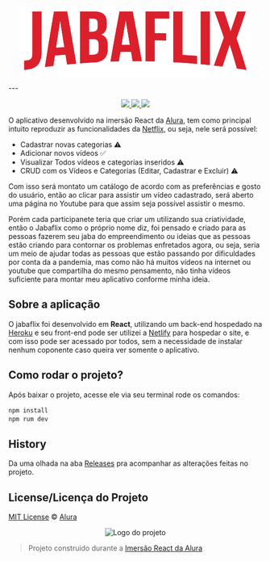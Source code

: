 <p align="center">  
 <img src="./github/logo-jabaflix.png" align="center">
</p>
---
<p align="center">  
  <a href="https://jabaflix.netlify.app/">
    <img src= "https://img.shields.io/badge/Edward-Jabaflix-red">
  </a>
  <a href="https://pt-br.reactjs.org/">
    <img src= "https://img.shields.io/badge/Imersão-React-aqua.svg">
  </a>
  <a href="https://github.com/imersao-alura/aluraflix/blob/master/LICENSE">
    <img src= "https://img.shields.io/badge/licence-MIT-blue.svg">
  </a>
 </p>

O aplicativo desenvolvido na imersão React da [Alura](http://alura.com.br/), tem como principal intuito reproduzir as funcionalidades da [Netflix](https://www.netflix.com/br/), ou seja, nele será possível:
- Cadastrar novas categorias ⚠
- Adicionar novos vídeos ✅
- Visualizar Todos vídeos e categorias inseridos ⚠
- CRUD com os Vídeos e Categorias (Editar, Cadastrar e Excluir) ⚠

Com isso será montato um catálogo de acordo com as preferências e gosto do usuário, então ao clicar para assistir um vídeo cadastrado, será aberto uma página no Youtube para que assim seja possível assistir o mesmo.

Porém cada participanete teria que criar um utilizando sua criatividade, então o Jabaflix como o próprio nome diz, foi pensado e criado para as pessoas fazerem seu jaba do empreendimento ou ideias que as pessoas estão criando para contornar os problemas enfretados agora, ou seja, seria um meio de ajudar todas as pessoas que estão passando por dificuldades por conta da a pandemia, mas como não há muitos vídeos na internet ou youtube que compartilha do mesmo pensamento, não tinha vídeos suficiente para montar meu aplicativo conforme minha ideia.

## Sobre a aplicação

O jabaflix foi desenvolvido em **React**, utilizando um back-end hospedado na [Heroku](www.heroku.com) e seu front-end pode ser utilizei a [Netlify](www.netlify.com) para hospedar o site, e com isso pode ser acessado por todos, sem a necessidade de instalar nenhum coponente caso queira ver somente o aplicativo.

## Como rodar o projeto?

Após baixar o projeto, acesse ele via seu terminal rode os comandos:

```sh
npm install
npm rum dev
```

## History
Da uma olhada na aba [Releases](https://github.com/omariosouto/pokedex/releases) pra acompanhar as alterações feitas no projeto.

## License/Licença do Projeto
[MIT License](./LICENSE) © [Alura](http://alura.com.br/)

<p align="center">
  <img alt="Logo do projeto" width="150px" src="https://www.alura.com.br/assets/img/imersoes/react/imersao-react-logo.1594044142.svg" />
</p>

> Projeto construido durante a [Imersão React da Alura](https://www.alura.com.br/imersao-react/)
